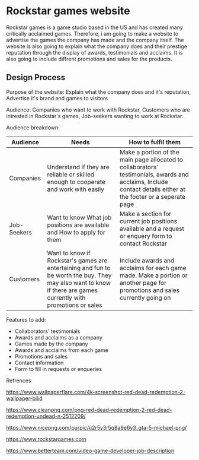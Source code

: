 # Rockstar games website

Rockstar games is a game studio based in the US and has created many critically acclaimed games. Therefore, i am going to make a 
website to advertise the games the company has made and the company itself. The website is also going to explain what the company does and their prestige reputation through the display of awards, testimonials and acclaims. It is also going to include diffrent promotions and sales for the products.
    
## Design Process

Purpose of the website: Explain what the company does and it's reputation, Advertise it's brand and games to visitors

Audience: Companies who want to work with Rockstar, Customers who are intrested in Rockstar's games, Job-seekers wanting to work at Rockstar.

Audience breakdown:

| Audience | Needs | How to fulfil them |
| -------- | ----- | ------------------ |
| Companies | Understand if they are reliable or skilled enough to cooperate and work with easily | Make a portion of the main page allocated to collaborators' testimonials, awards and acclaims, Include contact details either at the footer or a seperate page |
| Job-Seekers | Want to know What job positions are available and How to apply for them | Make a section for current job positions available and a request or enquery form to contact Rockstar |
| Customers | Want to know if Rockstar's games are entertaining and fun to be worth the buy. They may also want to know if there are games currently with promotions or sales | Include awards and acclaims for each game made. Make a portion or another page for promotions and sales currently going on |

Features to add:
- Collaborators' testimonials
- Awards and acclaims as a company
- Games made by the company
- Awards and acclaims from each game
- Promotions and sales 
- Contact information
- Form to fill in requests or enqueries

Refrences

https://www.wallpaperflare.com/4k-screenshot-red-dead-redemption-2-wallpaper-bilid

https://www.cleanpng.com/png-red-dead-redemption-2-red-dead-redemption-undead-n-2512209/

https://www.nicepng.com/ourpic/u2r5y3r5q8a9e6y3_gta-5-michael-png/

https://www.rockstargames.com

https://www.betterteam.com/video-game-developer-job-description
